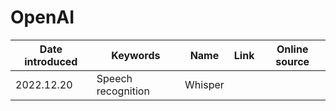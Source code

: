 # OpenAI


|Date introduced| Keywords | Name | Link | Online source |
|---|---|---|---|---|
|2022.12.20| Speech recognition | Whisper | 
